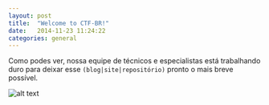 ```yaml
---
layout: post
title:  "Welcome to CTF-BR!"
date:   2014-11-23 11:24:22
categories: general
---
```


Como podes ver, nossa equipe de técnicos e especialistas está trabalhando duro para deixar esse `(blog|site|repositório)` pronto o mais breve possível.


![alt text][working]


[working]: http://4.bp.blogspot.com/_473nrD5vEv8/S8HRvj5KPLI/AAAAAAAACcU/d6imzygau2E/s1600/working-man.jpg "Estamos trabalhando.. quase lá"
